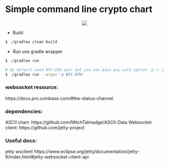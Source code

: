 <h1> Simple command line crypto chart </h1>

<p align="center">
   <img src="https://github.com/owpk//blob/master/img/g.gif"/>
</p>

- Build
```bash
$ ./gradlew clean build
```

- Run
use gradle wrapper

```bash
$ ./gradlew run

# by default used BTC-USD pair but you can pass any with option -p (--pair)
$ ./gradlew run --args='-p BTC-ETH'
```

<h3> websocket resource: </h3>
https://docs.pro.coinbase.com/#the-status-channel

<h3> dependencies: </h3>
ASCII chart: https://github.com/MitchTalmadge/ASCII-Data
Websocket client: https://github.com/jetty-project

<h3> Useful docs: </h3>
jetty wsclient https://www.eclipse.org/jetty/documentation/jetty-9/index.html#jetty-websocket-client-api

